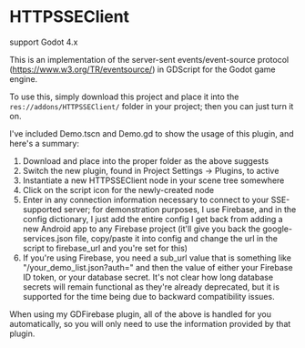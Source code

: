 # HTTPSSEClient
support Godot 4.x

This is an implementation of the server-sent events/event-source protocol (https://www.w3.org/TR/eventsource/) in GDScript for the Godot game engine.

To use this, simply download this project and place it into the `res://addons/HTTPSSEClient/` folder in your project; then you can just turn it on.

I've included Demo.tscn and Demo.gd to show the usage of this plugin, and here's a summary:

1) Download and place into the proper folder as the above suggests
2) Switch the new plugin, found in Project Settings -> Plugins, to active
3) Instantiate a new HTTPSSEClient node in your scene tree somewhere
4) Click on the script icon for the newly-created node
5) Enter in any connection information necessary to connect to your SSE-supported server; for demonstration purposes, I use Firebase, and in the config dictionary, I just add the entire config I get back from adding a new Android app to any Firebase project (it'll give you back the google-services.json file, copy/paste it into config and change the url in the script to firebase_url and you're set for this)
6) If you're using Firebase, you need a sub_url value that is something like "/your_demo_list.json?auth=" and then the value of either your Firebase ID token, or your database secret. It's not clear how long database secrets will remain functional as they're already deprecated, but it is supported for the time being due to backward compatibility issues.

When using my GDFirebase plugin, all of the above is handled for you automatically, so you will only need to use the information provided by that plugin.
